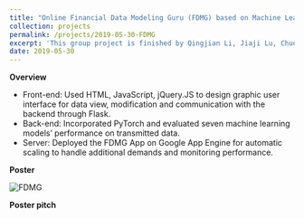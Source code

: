 ```yaml
---
title: "Online Financial Data Modeling Guru (FDMG) based on Machine Learning models"
collection: projects
permalink: /projects/2019-05-30-FDMG
excerpt: 'This group project is finished by Qingjian Li, Jiaji Lu, Chuquan Wu, Chonglong Yu.'
date: 2019-05-30
---
```

**Overview**

- Front-end: Used HTML, JavaScript, jQuery.JS to design graphic user interface for data view, modification and communication with the backend through Flask. 
- Back-end: Incorporated PyTorch and evaluated seven machine learning models’ performance on transmitted data.
- Server: Deployed the FDMG App on Google App Engine for automatic scaling to handle additional demands and monitoring performance.


**Poster**

![FDMG](https:quinn-0511.github.io/images/FDMG.png)


**Poster pitch**


